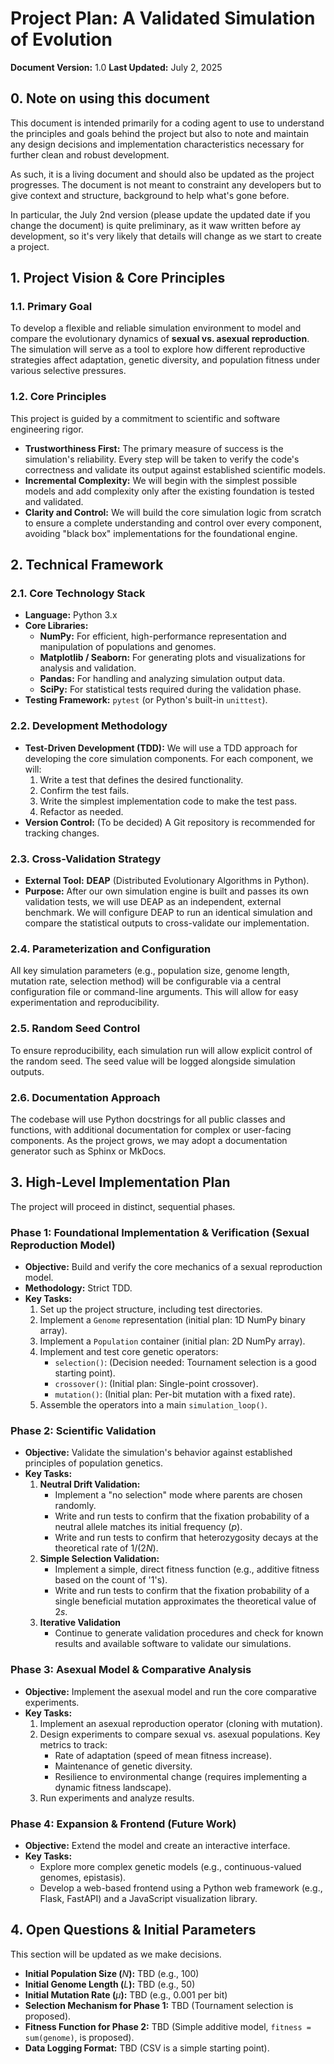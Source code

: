 # Project Plan: A Validated Simulation of Evolution

**Document Version:** 1.0
**Last Updated:** July 2, 2025

## 0. Note on using this document
This document is intended primarily for a coding agent to use to understand the principles and goals behind the project but also to note and maintain any design decisions and implementation characteristics necessary for further clean and robust development.

As such, it is a living document and should also be updated as the project progresses. The document is not meant to constraint any developers but to give context and structure, background to help what's gone before. 

In particular, the July 2nd version (please update the updated date if you change the document) is quite preliminary, as it waw written before ay development, so it's very likely that details will change as we start to create a project.

## 1. Project Vision & Core Principles

### 1.1. Primary Goal
To develop a flexible and reliable simulation environment to model and compare the evolutionary dynamics of **sexual vs. asexual reproduction**. The simulation will serve as a tool to explore how different reproductive strategies affect adaptation, genetic diversity, and population fitness under various selective pressures.

### 1.2. Core Principles
This project is guided by a commitment to scientific and software engineering rigor.
* **Trustworthiness First:** The primary measure of success is the simulation's reliability. Every step will be taken to verify the code's correctness and validate its output against established scientific models.
* **Incremental Complexity:** We will begin with the simplest possible models and add complexity only after the existing foundation is tested and validated.
* **Clarity and Control:** We will build the core simulation logic from scratch to ensure a complete understanding and control over every component, avoiding "black box" implementations for the foundational engine.

## 2. Technical Framework

### 2.1. Core Technology Stack
* **Language:** Python 3.x
* **Core Libraries:**
  * **NumPy:** For efficient, high-performance representation and manipulation of populations and genomes.
  * **Matplotlib / Seaborn:** For generating plots and visualizations for analysis and validation.
  * **Pandas:** For handling and analyzing simulation output data.
  * **SciPy:** For statistical tests required during the validation phase.
* **Testing Framework:** `pytest` (or Python's built-in `unittest`).

### 2.2. Development Methodology
* **Test-Driven Development (TDD):** We will use a TDD approach for developing the core simulation components. For each component, we will:
  1. Write a test that defines the desired functionality.
  2. Confirm the test fails.
  3. Write the simplest implementation code to make the test pass.
  4. Refactor as needed.
* **Version Control:** (To be decided) A Git repository is recommended for tracking changes.

### 2.3. Cross-Validation Strategy
* **External Tool:** **DEAP** (Distributed Evolutionary Algorithms in Python).
* **Purpose:** After our own simulation engine is built and passes its own validation tests, we will use DEAP as an independent, external benchmark. We will configure DEAP to run an identical simulation and compare the statistical outputs to cross-validate our implementation.

### 2.4. Parameterization and Configuration
All key simulation parameters (e.g., population size, genome length, mutation rate, selection method) will be configurable via a central configuration file or command-line arguments. This will allow for easy experimentation and reproducibility.

### 2.5. Random Seed Control
To ensure reproducibility, each simulation run will allow explicit control of the random seed. The seed value will be logged alongside simulation outputs.

### 2.6. Documentation Approach
The codebase will use Python docstrings for all public classes and functions, with additional documentation for complex or user-facing components. As the project grows, we may adopt a documentation generator such as Sphinx or MkDocs.

## 3. High-Level Implementation Plan

The project will proceed in distinct, sequential phases.

### Phase 1: Foundational Implementation & Verification (Sexual Reproduction Model)
* **Objective:** Build and verify the core mechanics of a sexual reproduction model.
* **Methodology:** Strict TDD.
* **Key Tasks:**
  1. Set up the project structure, including test directories.
  2. Implement a `Genome` representation (initial plan: 1D NumPy binary array).
  3. Implement a `Population` container (initial plan: 2D NumPy array).
  4. Implement and test core genetic operators:
     * `selection()`: (Decision needed: Tournament selection is a good starting point).
     * `crossover()`: (Initial plan: Single-point crossover).
     * `mutation()`: (Initial plan: Per-bit mutation with a fixed rate).
  5. Assemble the operators into a main `simulation_loop()`.

### Phase 2: Scientific Validation
* **Objective:** Validate the simulation's behavior against established principles of population genetics.
* **Key Tasks:**
  1. **Neutral Drift Validation:**
     * Implement a "no selection" mode where parents are chosen randomly.
     * Write and run tests to confirm that the fixation probability of a neutral allele matches its initial frequency ($p$).
     * Write and run tests to confirm that heterozygosity decays at the theoretical rate of $1/(2N)$.
  2. **Simple Selection Validation:**
     * Implement a simple, direct fitness function (e.g., additive fitness based on the count of '1's).
     * Write and run tests to confirm that the fixation probability of a single beneficial mutation approximates the theoretical value of $2s$.
  3. **Iterative Validation**
     * Continue to generate validation procedures and check for known results and available software to validate our simulations.

### Phase 3: Asexual Model & Comparative Analysis
* **Objective:** Implement the asexual model and run the core comparative experiments.
* **Key Tasks:**
  1. Implement an asexual reproduction operator (cloning with mutation).
  2. Design experiments to compare sexual vs. asexual populations. Key metrics to track:
     * Rate of adaptation (speed of mean fitness increase).
     * Maintenance of genetic diversity.
     * Resilience to environmental change (requires implementing a dynamic fitness landscape).
  3. Run experiments and analyze results.

### Phase 4: Expansion & Frontend (Future Work)
* **Objective:** Extend the model and create an interactive interface.
* **Key Tasks:**
  * Explore more complex genetic models (e.g., continuous-valued genomes, epistasis).
  * Develop a web-based frontend using a Python web framework (e.g., Flask, FastAPI) and a JavaScript visualization library.

## 4. Open Questions & Initial Parameters

This section will be updated as we make decisions.

* **Initial Population Size (**$N$**):** TBD (e.g., 100)
* **Initial Genome Length (**$L$**):** TBD (e.g., 50)
* **Initial Mutation Rate (**$\mu$**):** TBD (e.g., 0.001 per bit)
* **Selection Mechanism for Phase 1:** TBD (Tournament selection is proposed).
* **Fitness Function for Phase 2:** TBD (Simple additive model, `fitness = sum(genome)`, is proposed).
* **Data Logging Format:** TBD (CSV is a simple starting point).